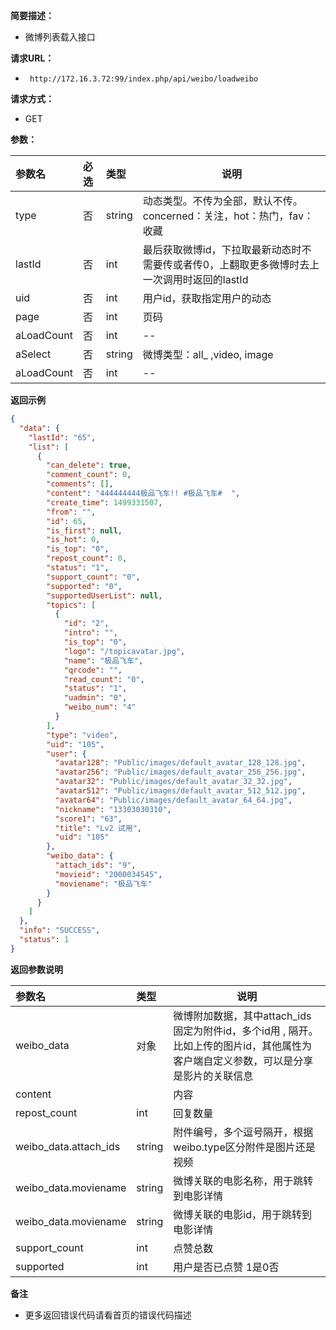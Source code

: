 **简要描述：** 

- 微博列表载入接口

**请求URL：** 
- ` http://172.16.3.72:99/index.php/api/weibo/loadweibo`
  
**请求方式：**
- GET 

**参数：** 

|参数名|必选|类型|说明|
|:----    |:---|:----- |-----   |
|type |否  |string |动态类型。不传为全部，默认不传。concerned：关注，hot：热门，fav：收藏   |
|lastId     |否  |int | 最后获取微博id，下拉取最新动态时不需要传或者传0，上翻取更多微博时去上一次调用时返回的lastId  |
|uid |否  |int | 用户id，获取指定用户的动态   |
|page |否  |int | 页码    |
|aLoadCount|否|int| -- |
|aSelect|否|string|微博类型：all_ ,video, image   |
|aLoadCount|否|int| -- |

 **返回示例**

```json
{
  "data": {
    "lastId": "65",
    "list": [
      {
        "can_delete": true,
        "comment_count": 0,
        "comments": [],
        "content": "444444444极品飞车!! #极品飞车#  ",
        "create_time": 1499331507,
        "from": "",
        "id": 65,
        "is_first": null,
        "is_hot": 0,
        "is_top": "0",
        "repost_count": 0,
        "status": "1",
        "support_count": "0",
        "supported": "0",
        "supportedUserList": null,
        "topics": [
          {
            "id": "2",
            "intro": "",
            "is_top": "0",
            "logo": "/topicavatar.jpg",
            "name": "极品飞车",
            "qrcode": "",
            "read_count": "0",
            "status": "1",
            "uadmin": "0",
            "weibo_num": "4"
          }
        ],
        "type": "video",
        "uid": "105",
        "user": {
          "avatar128": "Public/images/default_avatar_128_128.jpg",
          "avatar256": "Public/images/default_avatar_256_256.jpg",
          "avatar32": "Public/images/default_avatar_32_32.jpg",
          "avatar512": "Public/images/default_avatar_512_512.jpg",
          "avatar64": "Public/images/default_avatar_64_64.jpg",
          "nickname": "13303030310",
          "score1": "63",
          "title": "Lv2 试用",
          "uid": "105"
        },
        "weibo_data": {
          "attach_ids": "9",
          "movieid": "2000034545",
          "moviename": "极品飞车"
        }
      }
    ]
  },
  "info": "SUCCESS",
  "status": 1
}
```

 **返回参数说明** 

|参数名|类型|说明|
|:-----  |:-----|-----    |
|weibo_data|对象|微博附加数据，其中attach_ids固定为附件id，多个id用 , 隔开。比如上传的图片id，其他属性为客户端自定义参数，可以是分享是影片的关联信息|
| content ||内容|
| repost_count |int|回复数量|
| weibo_data.attach_ids |string|附件编号，多个逗号隔开，根据weibo.type区分附件是图片还是视频|
| weibo_data.moviename |string|微博关联的电影名称，用于跳转到电影详情|
| weibo_data.moviename |string|微博关联的电影id，用于跳转到电影详情|
|support_count  |int |点赞总数                         |
|supported  |int |用户是否已点赞 1是0否                        |


 **备注** 

- 更多返回错误代码请看首页的错误代码描述
